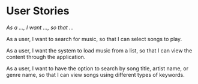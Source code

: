 # User Stories

*As a ..., I want ..., so that ...*

As a user, I want to search for music, so that I can select songs to play.

As a user, I want the system to load music from a list, so that I can view the content through the application.

As a user, I want to have the option to search by song title, artist name, or genre name, so that I can view songs using different types of keywords.